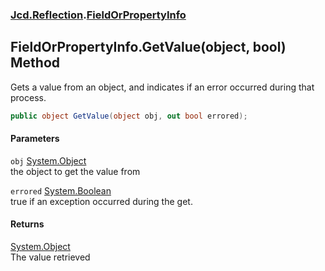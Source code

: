 ### [Jcd.Reflection](Jcd_Reflection.md 'Jcd.Reflection').[FieldOrPropertyInfo](Jcd_Reflection_FieldOrPropertyInfo.md 'Jcd.Reflection.FieldOrPropertyInfo')
## FieldOrPropertyInfo.GetValue(object, bool) Method
Gets a value from an object, and indicates if an error occurred during that process.   
```csharp
public object GetValue(object obj, out bool errored);
```
#### Parameters
<a name='Jcd_Reflection_FieldOrPropertyInfo_GetValue(object_bool)_obj'></a>
`obj` [System.Object](https://docs.microsoft.com/en-us/dotnet/api/System.Object 'System.Object')  
the object to get the value from
  
<a name='Jcd_Reflection_FieldOrPropertyInfo_GetValue(object_bool)_errored'></a>
`errored` [System.Boolean](https://docs.microsoft.com/en-us/dotnet/api/System.Boolean 'System.Boolean')  
true if an exception occurred during the get.
  
#### Returns
[System.Object](https://docs.microsoft.com/en-us/dotnet/api/System.Object 'System.Object')  
The value retrieved
